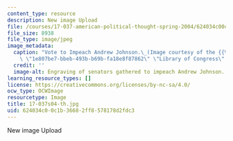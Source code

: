 ```yaml
---
content_type: resource
description: New image Upload
file: /courses/17-037-american-political-thought-spring-2004/624034c00c1b36682ff8578178d2fdc3_17-037s04-th.jpg
file_size: 8938
file_type: image/jpeg
image_metadata:
  caption: "Vote to Impeach Andrew Johnson.\_(Image courtesy of the {{% resource_link\
    \ \"1e807be7-bbeb-493b-b69b-fa18e8f87862\" \"Library of Congress\" %}}.)"
  credit: ''
  image-alt: Engraving of senators gathered to impeach Andrew Johnson.
learning_resource_types: []
license: https://creativecommons.org/licenses/by-nc-sa/4.0/
ocw_type: OCWImage
resourcetype: Image
title: 17-037s04-th.jpg
uid: 624034c0-0c1b-3668-2ff8-578178d2fdc3
---
```

New image Upload